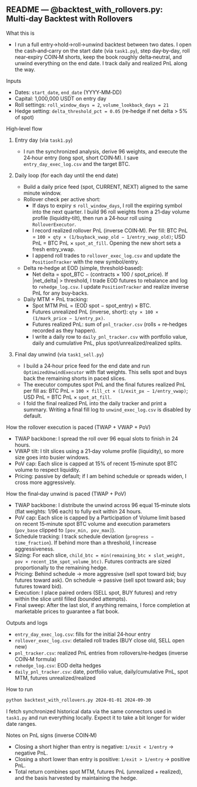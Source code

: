 ## README — @backtest_with_rollovers.py: Multi‑day Backtest with Rollovers

What this is
- I run a full entry→hold→roll→unwind backtest between two dates. I open the cash‑and‑carry on the start date (via `task1.py`), step day‑by‑day, roll near‑expiry COIN‑M shorts, keep the book roughly delta‑neutral, and unwind everything on the end date. I track daily and realized PnL along the way.

Inputs
- Dates: `start_date`, `end_date` (YYYY‑MM‑DD)
- Capital: 1,000,000 USDT on entry day
- Roll settings: `roll_window_days = 2`, `volume_lookback_days = 21`
- Hedge setting: `delta_threshold_pct = 0.05` (re‑hedge if net delta > 5% of spot)

High‑level flow
1) Entry day (via `task1.py`)
   - I run the synchronized analysis, derive 96 weights, and execute the 24‑hour entry (long spot, short COIN‑M). I save `entry_day_exec_log.csv` and the target BTC.

2) Daily loop (for each day until the end date)
   - Build a daily price feed (spot, CURRENT, NEXT) aligned to the same minute window.
   - Rollover check per active short:
     - If days to expiry ≤ `roll_window_days`, I roll the expiring symbol into the next quarter. I build 96 roll weights from a 21‑day volume profile (liquidity‑tilt), then run a 24‑hour roll using `RolloverExecutor`.
     - I record realized rollover PnL (inverse COIN‑M). Per fill: BTC PnL = `100 × qty × (1/buyback_vwap_old − 1/entry_vwap_old)`; USD PnL = BTC PnL × `spot_at_fill`. Opening the new short sets a fresh entry_vwap.
     - I append roll trades to `rollover_exec_log.csv` and update the `PositionTracker` with the new symbol/entry.
   - Delta re‑hedge at EOD (simple, threshold‑based):
     - Net delta = spot_BTC − (contracts × 100 / spot_price). If |net_delta| > threshold, I trade EOD futures to rebalance and log to `rehedge_log.csv`. I update `PositionTracker` and realize inverse PnL for any buy‑backs.
   - Daily MTM + PnL tracking:
     - Spot MTM PnL = (EOD spot − spot_entry) × BTC.
     - Futures unrealized PnL (inverse, short): `qty × 100 × (1/mark_price − 1/entry_px)`.
     - Futures realized PnL: sum of `pnl_tracker.csv` (rolls + re‑hedges recorded as they happen).
     - I write a daily row to `daily_pnl_tracker.csv` with portfolio value, daily and cumulative PnL, plus spot/unrealized/realized splits.

3) Final day unwind (via `task1_sell.py`)
   - I build a 24‑hour price feed for the end date and run `OptimizedUnwindExecutor` with flat weights. This sells spot and buys back the remaining shorts in paced slices.
   - The executor computes spot PnL and the final futures realized PnL per fill as: BTC PnL = `100 × fill_ct × (1/exit_px − 1/entry_vwap)`; USD PnL = BTC PnL × `spot_at_fill`.
   - I fold the final realized PnL into the daily tracker and print a summary. Writing a final fill log to `unwind_exec_log.csv` is disabled by default.

How the rollover execution is paced (TWAP + VWAP + PoV)
- TWAP backbone: I spread the roll over 96 equal slots to finish in 24 hours.
- VWAP tilt: I tilt slices using a 21‑day volume profile (liquidity), so more size goes into busier windows.
- PoV cap: Each slice is capped at 15% of recent 15‑minute spot BTC volume to respect liquidity.
- Pricing: passive by default; if I am behind schedule or spreads widen, I cross more aggressively.

How the final‑day unwind is paced (TWAP + PoV)
- TWAP backbone: I distribute the unwind across 96 equal 15‑minute slots (flat weights: 1/96 each) to fully exit within 24 hours.
- PoV cap: Each slice is capped by a Participation of Volume limit based on recent 15‑minute spot BTC volume and execution parameters (`pov_base` clipped to `[pov_min, pov_max]`).
- Schedule tracking: I track schedule deviation (`progress − time_fraction`). If behind more than a threshold, I increase aggressiveness.
- Sizing: For each slice, `child_btc = min(remaining_btc × slot_weight, pov × recent_15m_spot_volume_btc)`. Futures contracts are sized proportionally to the remaining hedge.
- Pricing: Behind schedule → more aggressive (sell spot toward bid; buy futures toward ask). On schedule → passive (sell spot toward ask; buy futures toward bid).
- Execution: I place paired orders (SELL spot, BUY futures) and retry within the slice until filled (bounded attempts).
- Final sweep: After the last slot, if anything remains, I force completion at marketable prices to guarantee a flat book.

Outputs and logs
- `entry_day_exec_log.csv`: fills for the initial 24‑hour entry
- `rollover_exec_log.csv`: detailed roll trades (BUY close old, SELL open new)
- `pnl_tracker.csv`: realized PnL entries from rollovers/re‑hedges (inverse COIN‑M formula)
- `rehedge_log.csv`: EOD delta hedges
- `daily_pnl_tracker.csv`: date, portfolio value, daily/cumulative PnL, spot MTM, futures unrealized/realized

How to run
```bash
python backtest_with_rollovers.py 2024-01-01 2024-09-30
```
I fetch synchronized historical data via the same connectors used in `task1.py` and run everything locally. Expect it to take a bit longer for wider date ranges.

Notes on PnL signs (inverse COIN‑M)
- Closing a short higher than entry is negative: `1/exit < 1/entry` → negative PnL.
- Closing a short lower than entry is positive: `1/exit > 1/entry` → positive PnL.
- Total return combines spot MTM, futures PnL (unrealized + realized), and the basis harvested by maintaining the hedge.

